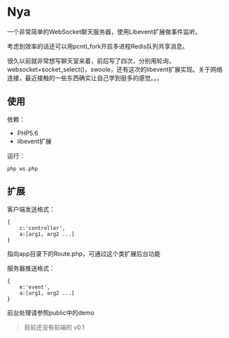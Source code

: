# Nya

一个非常简单的WebSocket聊天服务器，使用Libevent扩展做事件监听。

考虑到效率的话还可以用pcntl_fork开启多进程Redis队列共享消息。

很久以前就非常想写聊天室来着，前后写了四次，分别用轮询，websocket+socket_select()，swoole，还有这次的libevent扩展实现。关于网络连接，最近接触的一些东西确实让自己学到挺多的感觉。。。

## 使用

依赖：

* PHP5.6
* libevent扩展

运行：

`php ws.php`

## 扩展

客户端发送格式：
```
{
    c:'controller',
    a:[arg1, arg2 ...]
}
```

指向app目录下的Route.php，可通过这个类扩展后台功能

服务器推送格式：
```
{
    e:'event',
    a:[arg1, arg2 ...]
}
```

前台处理请参照public中的demo

> 目前还没有前端的 v0.1

